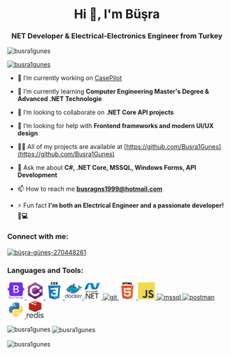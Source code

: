 <h1 align="center">Hi 👋, I'm Büşra</h1>
<h3 align="center">NET Developer & Electrical-Electronics Engineer from Turkey</h3>

<p align="left"> <img src="https://komarev.com/ghpvc/?username=busra1gunes&label=Profile%20views&color=0e75b6&style=flat" alt="busra1gunes" /> </p>

<p align="left"> <a href="https://github.com/ryo-ma/github-profile-trophy"><img src="https://github-profile-trophy.vercel.app/?username=busra1gunes" alt="busra1gunes" /></a> </p>

- 🔭 I’m currently working on [CasePilot](https://github.Busra1Gunes/CasePilot)

- 🌱 I’m currently learning **Computer Engineering Master's Degree & Advanced .NET Technologie**

- 👯 I’m looking to collaborate on **.NET Core API projects**

- 🤝 I’m looking for help with **Frontend frameworks and modern UI/UX design**

- 👨‍💻 All of my projects are available at [https://github.com/Busra1Gunes](https://github.com/Busra1Gunes)

- 💬 Ask me about **C#, .NET Core, MSSQL, Windows Forms, API Development**

- 📫 How to reach me **busragns1999@hotmail.com**

- ⚡ Fun fact **I'm both an Electrical Engineer and a passionate developer! 🔌💻**

<h3 align="left">Connect with me:</h3>
<p align="left">
<a href="https://linkedin.com/in/büşra-güneş-270448261" target="blank"><img align="center" src="https://raw.githubusercontent.com/rahuldkjain/github-profile-readme-generator/master/src/images/icons/Social/linked-in-alt.svg" alt="büşra-güneş-270448261" height="30" width="40" /></a>
</p>

<h3 align="left">Languages and Tools:</h3>
<p align="left"> <a href="https://getbootstrap.com" target="_blank" rel="noreferrer"> <img src="https://raw.githubusercontent.com/devicons/devicon/master/icons/bootstrap/bootstrap-plain-wordmark.svg" alt="bootstrap" width="40" height="40"/> </a> <a href="https://www.w3schools.com/cs/" target="_blank" rel="noreferrer"> <img src="https://raw.githubusercontent.com/devicons/devicon/master/icons/csharp/csharp-original.svg" alt="csharp" width="40" height="40"/> </a> <a href="https://www.w3schools.com/css/" target="_blank" rel="noreferrer"> <img src="https://raw.githubusercontent.com/devicons/devicon/master/icons/css3/css3-original-wordmark.svg" alt="css3" width="40" height="40"/> </a> <a href="https://www.docker.com/" target="_blank" rel="noreferrer"> <img src="https://raw.githubusercontent.com/devicons/devicon/master/icons/docker/docker-original-wordmark.svg" alt="docker" width="40" height="40"/> </a> <a href="https://dotnet.microsoft.com/" target="_blank" rel="noreferrer"> <img src="https://raw.githubusercontent.com/devicons/devicon/master/icons/dot-net/dot-net-original-wordmark.svg" alt="dotnet" width="40" height="40"/> </a> <a href="https://git-scm.com/" target="_blank" rel="noreferrer"> <img src="https://www.vectorlogo.zone/logos/git-scm/git-scm-icon.svg" alt="git" width="40" height="40"/> </a> <a href="https://www.w3.org/html/" target="_blank" rel="noreferrer"> <img src="https://raw.githubusercontent.com/devicons/devicon/master/icons/html5/html5-original-wordmark.svg" alt="html5" width="40" height="40"/> </a> <a href="https://developer.mozilla.org/en-US/docs/Web/JavaScript" target="_blank" rel="noreferrer"> <img src="https://raw.githubusercontent.com/devicons/devicon/master/icons/javascript/javascript-original.svg" alt="javascript" width="40" height="40"/> </a> <a href="https://www.microsoft.com/en-us/sql-server" target="_blank" rel="noreferrer"> <img src="https://www.svgrepo.com/show/303229/microsoft-sql-server-logo.svg" alt="mssql" width="40" height="40"/> </a> <a href="https://postman.com" target="_blank" rel="noreferrer"> <img src="https://www.vectorlogo.zone/logos/getpostman/getpostman-icon.svg" alt="postman" width="40" height="40"/> </a> <a href="https://www.python.org" target="_blank" rel="noreferrer"> <img src="https://raw.githubusercontent.com/devicons/devicon/master/icons/python/python-original.svg" alt="python" width="40" height="40"/> </a> <a href="https://redis.io" target="_blank" rel="noreferrer"> <img src="https://raw.githubusercontent.com/devicons/devicon/master/icons/redis/redis-original-wordmark.svg" alt="redis" width="40" height="40"/> </a> </p>

<p><img align="left" src="https://github-readme-stats.vercel.app/api/top-langs?username=busra1gunes&show_icons=true&locale=en&layout=compact" alt="busra1gunes" /></p>

<p>&nbsp;<img align="center" src="https://github-readme-stats.vercel.app/api?username=busra1gunes&show_icons=true&locale=en" alt="busra1gunes" /></p>

<p><img align="center" src="https://github-readme-streak-stats.herokuapp.com/?user=busra1gunes&" alt="busra1gunes" /></p>
